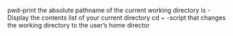 pwd-print the absolute pathname of  the current working directory
ls -Display the contents list of your current directory
 cd ~ -script that changes the working directory to the user’s home director
